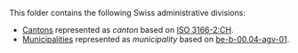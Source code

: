 
This folder contains the following Swiss administrative divisions:

* [Cantons](https://en.wikipedia.org/wiki/Cantons_of_Switzerland) represented as *canton* based on [ISO 3166-2:CH](https://en.wikipedia.org/wiki/ISO_3166-2:CH).
* [Municipalities](https://en.wikipedia.org/wiki/Municipalities_of_Switzerland) represented as *municipality* based on [be-b-00.04-agv-01](https://www.bfs.admin.ch/bfs/en/home/services/geostat/swiss-federal-statistics-geodata/administrative-boundaries/generalized-boundaries-local-regional-authorities.html).
